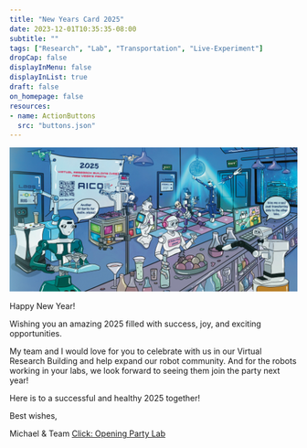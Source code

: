 ```yaml
---
title: "New Years Card 2025"
date: 2023-12-01T10:35:35-08:00
subtitle: ""
tags: ["Research", "Lab", "Transportation", "Live-Experiment"]
dropCap: false
displayInMenu: false
displayInList: true
draft: false
on_homepage: false
resources:
- name: ActionButtons
  src: "buttons.json"
---
```




<p align="center">
  <img src="vorderseite_karte_blau.jpg" width="1600" alt="New Years Card"/><br>
</p>


Happy New Year!

 

Wishing you an amazing 2025 filled with success, joy, and exciting opportunities.

 

My team and I would love for you to celebrate with us in our Virtual Research Building and help expand our robot community. And for the robots working in your labs, we look forward to seeing them join the party next year!

 

Here is to a successful and healthy 2025 together!

 

Best wishes,

Michael & Team
<a class="btn btn-success" target="_blank" href="https://binder.intel4coro.de/v2/gh/pkehr/pycram/5d830d134fb56f3d563ca5e8ddd60520411d4a38?urlpath=lab%2Ftree%2Fdemos%2Fpycram_multirobot_demo%2Fmultirobot_demo.ipynb">Click: Opening Party Lab</a>

